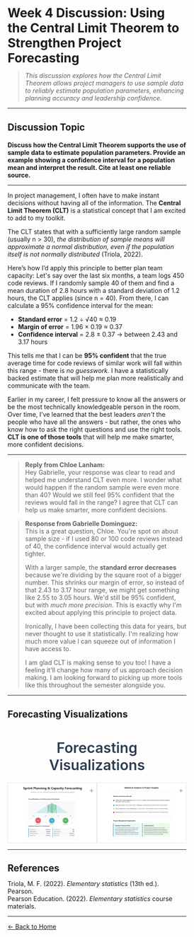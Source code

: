 # Week 4 Discussion: Using the Central Limit Theorem to Strengthen Project Forecasting

> *This discussion explores how the Central Limit Theorem allows project managers to use sample data to reliably estimate population parameters, enhancing planning accuracy and leadership confidence.*

---

## **Discussion Topic**

#### Discuss how the Central Limit Theorem supports the use of sample data to estimate population parameters. Provide an example showing a confidence interval for a population mean and interpret the result. Cite at least one reliable source.

---

In project management, I often have to make instant decisions without having all of the information. The **Central Limit Theorem (CLT)** is a statistical concept that I am excited to add to my toolkit.

The CLT states that with a sufficiently large random sample (usually n > 30), *the distribution of sample means will approximate a normal distribution, even if the population itself is not normally distributed* (Triola, 2022).

Here’s how I’d apply this principle to better plan team capacity: Let's say over the last six months, a team logs 450 code reviews. If I randomly sample 40 of them and find a mean duration of 2.8 hours with a standard deviation of 1.2 hours, the CLT applies (since n = 40). From there, I can calculate a 95% confidence interval for the mean:

- **Standard error** = 1.2 ÷ √40 ≈ 0.19  
- **Margin of error** = 1.96 × 0.19 ≈ 0.37  
- **Confidence interval** = 2.8 ± 0.37 → between 2.43 and 3.17 hours

This tells me that I can be **95% confident** that the true average time for code reviews of similar work will fall within this range - there is *no guesswork.* I have a statistically backed estimate that will help me plan more realistically and communicate with the team.

Earlier in my career, I felt pressure to know all the answers or be the most technically knowledgeable person in the room. Over time, I’ve learned that the best leaders *aren't* the people who have all the answers - but rather, the ones who know how to ask the right questions and use the right tools. **CLT is one of those tools** that will help me make smarter, more confident decisions.

---

> **Reply from Chloe Lanham:**  
> Hey Gabrielle, your response was clear to read and helped me understand CLT even more. I wonder what would happen if the random sample were even more than 40? Would we still feel 95% confident that the reviews would fall in the range? I agree that CLT can help us make smarter, more confident decisions.

> **Response from Gabrielle Dominguez:**  
> This is a great question, Chloe. You're spot on about sample size - if I used 80 or 100 code reviews instead of 40, the confidence interval would actually get tighter.  
>  
> With a larger sample, the **standard error decreases** because we're dividing by the square root of a bigger number. This shrinks our margin of error, so instead of that 2.43 to 3.17 hour range, we might get something like 2.55 to 3.05 hours. We'd still be 95% confident, but with *much more precision*. This is exactly why I'm excited about applying this principle to project data.  
>  
> Ironically, I have been collecting this data for years, but never thought to use it statistically. I'm realizing how much more value I can squeeze out of information I have access to.  
>  
> I am glad CLT is making sense to you too! I have a feeling it'll change how many of us approach decision making. I am looking forward to picking up more tools like this throughout the semester alongside you.

---

## Forecasting Visualizations

<!DOCTYPE html>
<html lang="en">
<head>
  <meta charset="UTF-8" />
  <meta name="viewport" content="width=device-width, initial-scale=1.0" />
  <title>Forecasting Visualizations</title>
  <style>
    * {
      margin: 0;
      padding: 0;
      box-sizing: border-box;
    }

    body {
      font-family: -apple-system, BlinkMacSystemFont, 'Segoe UI', Roboto, sans-serif;
      background: #f8f9fa;
      line-height: 1.6;
      padding: 40px 20px;
    }

    .main-title {
      font-size: 2rem;
      font-weight: 600;
      margin-bottom: 20px;
      text-align: center;
      color: #2c3e50;
    }

    .image-grid {
      display: flex;
      flex-wrap: wrap;
      justify-content: center;
      gap: 0;
    }

    .image-box {
      flex: 1 1 50%;
      max-width: 50%;
      padding: 0;
      margin: 0;
      border: 1.5px solid #e2e8f0;
      background-color: #fff;
      position: relative;
      transition: all 0.3s ease;
      border-radius: 0;
    }

    .img-wrapper {
      position: relative;
      width: 100%;
      height: 100%;
    }

    .zoomable {
      width: 100%;
      height: auto;
      display: block;
      cursor: pointer;
      transition: all 0.3s ease;
    }

    .plus-sign {
      position: absolute;
      top: 6px;
      right: 6px;
      font-size: 16px;
      color: rgba(0, 0, 0, 0.4);
      pointer-events: none;
    }

    /* Hover effect for desktop */
    @media (hover: hover) and (pointer: fine) {
      .image-box:hover {
        box-shadow: 0 0 10px rgba(71, 85, 105, 0.3);
        background-color: #fefefe;
        z-index: 1;
      }

      .image-box:hover .zoomable {
        filter: brightness(0.95);
      }
    }

    /* Full width on mobile but no gap */
    @media (max-width: 768px) {
      .image-box {
        flex: 1 1 100%;
        max-width: 100%;
      }
    }
  </style>
</head>
<body>
  <h1 class="main-title">Forecasting Visualizations</h1>

  <div class="image-grid">
    <div class="image-box">
      <div class="img-wrapper">
        <img src="https://github.com/GabrielleDominguez/Statics-Applied-Bridging-Data-Decision-Making-in-Project-Management/blob/93f32c8b2ecd9146c1ce521b00630e13e77c3d53/Article%204%2C%20image%201%2C%20resize%20v2.png?raw=true"
             alt="Forecasting Image 1" class="zoomable" />
        <div class="plus-sign">+</div>
      </div>
    </div>
    <div class="image-box">
      <div class="img-wrapper">
        <img src="https://github.com/GabrielleDominguez/Statics-Applied-Bridging-Data-Decision-Making-in-Project-Management/blob/93f32c8b2ecd9146c1ce521b00630e13e77c3d53/Article%204%2C%20image%202%2C%20resize%20v2.png?raw=true"
             alt="Forecasting Image 2" class="zoomable" />
        <div class="plus-sign">+</div>
      </div>
    </div>
  </div>

  <!-- Modal Zoom -->
  <div id="modal" style="display: none; position: fixed; z-index: 1000; top: 0; left: 0; width: 100vw; height: 100vh; background: rgba(0,0,0,0.8); justify-content: center; align-items: center;">
    <span id="modal-close" style="position: fixed; top: 20px; right: 30px; color: white; font-size: 30px; font-weight: bold; cursor: pointer;">&times;</span>
    <img id="modal-img" src="" alt="" style="max-width: 90%; max-height: 90%; border-radius: 8px; box-shadow: 0 0 15px rgba(0,0,0,0.5);" />
  </div>

  <script>
    const zoomables = document.querySelectorAll('.zoomable');
    const modal = document.getElementById('modal');
    const modalImg = document.getElementById('modal-img');
    const modalClose = document.getElementById('modal-close');

    zoomables.forEach(img => {
      img.addEventListener('click', () => {
        modal.style.display = 'flex';
        modalImg.src = img.src;
        modalImg.alt = img.alt;
      });
    });

    modalClose.addEventListener('click', () => {
      modal.style.display = 'none';
      modalImg.src = '';
    });

    modal.addEventListener('click', (e) => {
      if (e.target === modal) {
        modal.style.display = 'none';
        modalImg.src = '';
      }
    });

    document.addEventListener('keydown', (e) => {
      if (e.key === 'Escape') {
        modal.style.display = 'none';
        modalImg.src = '';
      }
    });
  </script>
</body>
</html>

---

## References

Triola, M. F. (2022). *Elementary statistics* (13th ed.). Pearson.  
Pearson Education. (2022). *Elementary statistics* course materials.

---

[← Back to Home](https://gabrielledominguez.github.io/Statics-Applied-Bridging-Data-Decision-Making-in-Project-Management/)


